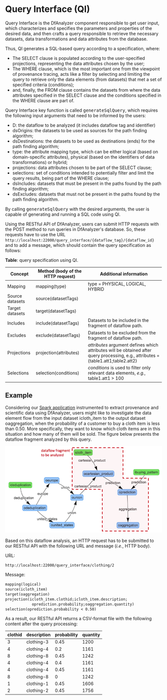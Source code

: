 # Query Interface (QI)

Query Interface is the DfAnalyzer component responsible to get user input, which characterizes and specifies the parameters and properties of the desired data, and then crafts a query responsible to retrieve the necessary datasets, data transformations and data attributes from the database.

Thus, QI generates a SQL-based query according to a specification, where:

* The SELECT clause is populated according to the user-specified projections, representing the data attributes chosen by the user;
* The WHERE clause, which is the most important one from the viewpoint of
  provenance tracing, acts like a filter by selecting and limiting the query to
  retrieve only the data elements (from datasets) that met a set of specified criteria
  (conditions);
* and, finally, the FROM clause contains the datasets from where the data attributes
  specified in the SELECT clause and the conditions specified in the WHERE
  clause are part of.

Query Interface key function is called <tt>generateSqlQuery</tt>, which
requires the following input arguments that need to be informed by
the users:

* D: the dataflow to be analyzed (it includes dataflow tag and identifier)
* dsOrigins: the datasets to be used as sources for the path finding algorithm;
* dsDestinations: the datasets to be used as destinations (ends) for the path
  finding algorithm;
* type: the attribute mapping type, which can be either logical (based on domain-specific attributes), physical (based on the identifiers of data transformations) or
  hybrid;
* projections: data attributes chosen to be part of the SELECT clause;
* selections: set of conditions intended to potentially filter and limit the
  query results, being part of the WHERE clause;
* dsIncludes: datasets that must be present in the paths found by the path
  finding algorithm;
* dsExcludes: datasets that must not be present in the paths found by the path
  finding algorithm.

By calling <tt>generateSqlQuery</tt> with the desired arguments, the user is
capable of generating and running a SQL code using QI.

Using the RESTful API of DfAnalyzer, users can submit HTTP requests with the POST method to run queries in DfAnalyzer's database. So, these requests have to use the URL `http://localhost:22000/query_interface/{dataflow_tag}/{dataflow_id}` and to add a message, which should contain the query specification as follows:

**Table**: query specification using QI.

Concept | Method (body of the HTTP request) | Additional information
--- | --- | ---
Mapping | mapping(type) | type = PHYSICAL, LOGICAL, HYBRID
Source datasets | source(datasetTags)
Target datasets | target(datasetTags)
Includes | include(datasetTags) | Datasets to be included in the fragment of dataflow path.
Excludes | exclude(datasetTags) | Datasets to be excluded from the fragment of dataflow path.
Projections | projection(attributes) | *attributes* argument defines which attributes will be obtained after query processing, e.g., attributes = {table1.att1;table2.att2}
Selections | selection(conditions) | *conditions* is used to filter only relevant data elements, *e.g.*, table1.att1 > 100

## Example

Considering our [Spark application](https://hpcdb.github.io/armful/applications.html) instrumented to extract provenance and scientific data using DfAnalyzer, users might like to investigate the data element flow from the input dataset icloth_item to the output dataset oaggregation, when the probability of a customer to buy a cloth item is less than 0.50. More specifically, they want to know which cloth items are in this situation and how many of them will be sold. The figure below presents the dataflow fragment analyzed by this query.

![Dataflow representation of our Spark application](../../../img/dfview-zoom.png)

Based on this dataflow analysis, an HTTP request has to be submitted to our RESTful API with the following URL and message (*i.e.*, HTTP body).

URL:
```
http://localhost:22000/query_interface/clothing/2
``` 

Message:

```
mapping(logical)
source(icloth_item)
target(oaggregation)
projection(icloth_item.clothid;icloth_item.description;
			oprediction.probability;oaggregation.quantity)
selection(oprediction.probability < 0.50)
```

As a result, our RESTful API returns a CSV-format file with the following content after the query processing:

clothid | description | probability | quantity
 --- | --- |  --- | ---  
3 | clothing-3 | 0.45 | 1200
4 | clothing-4 | 0.2 | 1161
8 | clothing-8 | 0.45 | 1242
4 | clothing-4 | 0.4 | 1161
4 | clothing-4 | 0.45 | 1161
8 | clothing-8 | 0 | 1242
1 | clothing-1 | 0.45 | 1606
2 | clothing-2 | 0.45 | 1756
